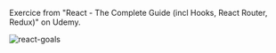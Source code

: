 Exercice from "React - The Complete Guide (incl Hooks, React Router, Redux)" on Udemy.


![react-goals](https://user-images.githubusercontent.com/86634734/136645492-6b743096-3e1a-4dcb-b70c-4ebebb397a3b.png)

